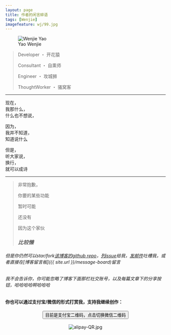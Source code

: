 ```yaml
---
layout: page
title: 作者的闲言碎语
tags: [Wenjie]
imagefeature: wj/99.jpg
---
```

<figure>
  <img src="{{ site.url }}/images/wj/head1.jpg" alt="Wenjie Yao">
  <figcaption>Yao Wenjie</figcaption>
</figure>

> Developer ・ 开花猿
>
> Consultant ・ 自熏师
>
> Engineer ・ 攻城狮
>
> ThoughtWorker ・ 骚窝客

---

现在，<br/>
我那什么，<br/>
什么也不想说，

因为，<br/>
我并不知道，<br/>
知道说什么

但是，<br/>
听大家说，<br/>
换行，<br/>
就可以成诗

---

> 非常抱歉，
>
> 你要的某些功能
>
> 暂时可能
>
> 还没有
>
> 因为这个家伙
>
> ### *比较懒* ###
>
###### 但是你仍然可以star/fork[该博客的github repo](https://github.com/Yaowenjie/yaowenjie.github.io)，[列issue](https://github.com/Yaowenjie/yaowenjie.github.io/issues)给我，[发邮件](mailto:wsywj61@gmail.com)吐槽我，或者直接在[博客留言板]({{ site.url }}/message-board)留言
>
###### 我不会告诉你，你可能忽略了博客下面那栏社交账号，以及每篇文章下的分享按钮，哈哈哈哈啊哈哈哈


#### 你也可以通过支付宝/微信的形式**打**赏我，支持我继续创作：
<center><button onClick="switchPayment()" id="switch-payment">目前是支付宝二维码，点击切换微信二维码</button></center>
<br/>
<center><img id="alipay-QR" src="{{ site.url }}/images/alipay-QR.jpg" alt="alipay-QR.jpg"></center>
<center><img id="wechat-QR" src="{{ site.url }}/images/wechat-QR.jpg" alt="wechat-QR.jpg" style="display: none"></center>

<script type="text/javascript">
  function switchPayment() {
    var alipayQR = document.getElementById("alipay-QR");
    var wechatQR = document.getElementById("wechat-QR");
    var switchButton = document.getElementById("switch-payment");
    var textForAlipay = '目前是支付宝二维码，点击切换微信二维码';
    var textForWechat = '目前是微信二维码，点击切换支付宝二维码';

    alipayQR.style.display = (alipayQR.style.display === 'none') ? 'block' : 'none';
    wechatQR.style.display = (wechatQR.style.display === 'none') ? 'block' : 'none';
    switchButton.firstChild.data = (alipayQR.style.display === 'none') ? textForWechat : textForAlipay;
  }
</script>
